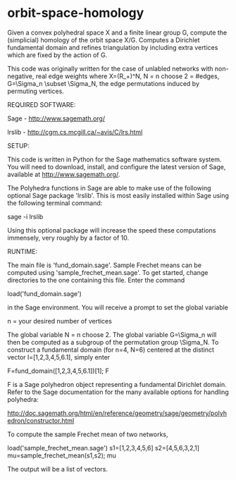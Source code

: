 # orbit-space-homology
Given a convex polyhedral space X and a finite linear group G, compute the (simplicial) homology of the orbit space X/G. Computes a Dirichlet fundamental domain and refines triangulation by including extra vertices which are fixed by the action of G. 

This code was originally written for the case of unlabled networks with non-negative, real edge weights where X=(R_+)^N, N = n choose 2 = #edges, G=\Sigma_n \subset \Sigma_N, the edge permutations induced by permuting vertices. 

REQUIRED SOFTWARE:

Sage - http://www.sagemath.org/

lrslib - http://cgm.cs.mcgill.ca/~avis/C/lrs.html

SETUP:

This code is written in Python for the Sage mathematics software system. 
You will need to download, install, and configure the latest version of Sage, available at http://www.sagemath.org/.

The Polyhedra functions in Sage are able to make use of the following optional Sage package 'lrslib'.
This is most easily installed within Sage using the following terminal command: 

sage -i lrslib

Using this optional package will increase the speed these computations immensely, very roughly by a factor
of 10.

RUNTIME:

The main file is 'fund_domain.sage'. Sample Frechet means can be computed using 'sample_frechet_mean.sage'. To get started, change directories to the one containing this file. Enter the command

load('fund_domain.sage')

in the Sage environment. You will receive a prompt to set the global variable

n = your desired number of vertices

The global variable N = n choose 2. The global variable G=\Sigma_n will then be computed as a subgroup of the permutation group \Sigma_N. To construct a fundamental domain (for n=4, N=6) centered at the distinct vector l=[1,2,3,4,5,6.1], simply enter

F=fund_domain([1,2,3,4,5,6.1])[1]; F

F is a Sage polyhedron object representing a fundamental Dirichlet domain. Refer to the Sage documentation for the many available options for handling polyhedra:

http://doc.sagemath.org/html/en/reference/geometry/sage/geometry/polyhedron/constructor.html

To compute the sample Frechet mean of two networks,

load('sample_frechet_mean.sage')
s1=[1,2,3,4,5,6]
s2=[4,5,6,3,2,1]
mu=sample_frechet_mean(s1,s2); mu

The output will be a list of vectors.
